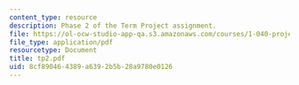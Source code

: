 ```yaml
---
content_type: resource
description: Phase 2 of the Term Project assignment.
file: https://ol-ocw-studio-app-qa.s3.amazonaws.com/courses/1-040-project-management-spring-2004/8cf890464389a6392b5b28a9780e0126_tp2.pdf
file_type: application/pdf
resourcetype: Document
title: tp2.pdf
uid: 8cf89046-4389-a639-2b5b-28a9780e0126
---
```

